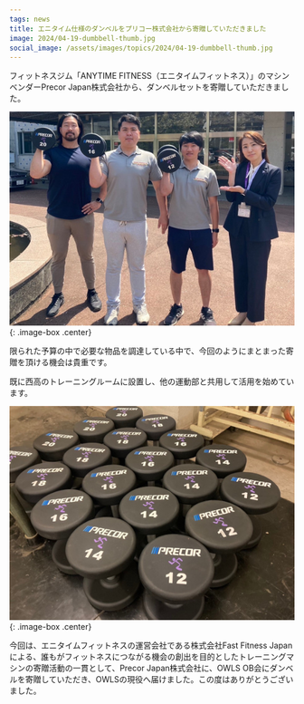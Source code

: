 ```yaml
---
tags: news
title: エニタイム仕様のダンベルをプリコー株式会社から寄贈していただきました
image: 2024/04-19-dumbbell-thumb.jpg
social_image: /assets/images/topics/2024/04-19-dumbbell-thumb.jpg
---
```


フィットネスジム「ANYTIME FITNESS（エニタイムフィットネス）」のマシンベンダーPrecor Japan株式会社から、ダンベルセットを寄贈していただきました。

![寄贈時の写真](/assets/images/topics/2024/04-19-dumbbell-people.jpg)
{: .image-box .center}

限られた予算の中で必要な物品を調達している中で、今回のようにまとまった寄贈を頂ける機会は貴重です。

既に西高のトレーニングルームに設置し、他の運動部と共用して活用を始めています。

![寄贈していただいたダンベル](/assets/images/topics/2024/04-19-dumbbell.jpg)
{: .image-box .center}

今回は、エニタイムフィットネスの運営会社である株式会社Fast Fitness Japanによる、誰もがフィットネスにつながる機会の創出を目的としたトレーニングマシンの寄贈活動の一貫として、Precor Japan株式会社に、OWLS OB会にダンベルを寄贈していただき、OWLSの現役へ届けました。この度はありがとうございました。
